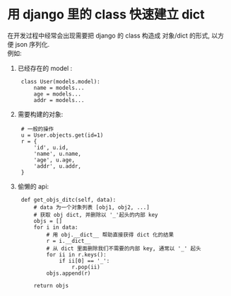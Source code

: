 用 django 里的 class 快速建立 dict  
=  

在开发过程中经常会出现需要把 django 的 class 构造成 对象/dict 的形式, 以方便 json 序列化.  
例如:  

1. 已经存在的 model :

        class User(models.model):
            name = models...
            age = models...
            addr = models...
    
2. 需要构建的对象:  

        # 一般的操作
        u = User.objects.get(id=1)
        r = {
            'id', u.id,
            'name', u.name,
            'age', u.age,
            'addr', u.addr,
        }

3. 偷懒的 api:  

        def get_objs_ditc(self, data):
            # data 为一个对象列表 [obj1, obj2, ...]
            # 获取 obj dict, 并删除以 '_'起头的内部 key
            objs = []
            for i in data:
                # 用 obj.__dict__ 帮助直接获得 dict 化的结果
                r = i.__dict__
                # 从 dict 里面删除我们不需要的内部 key, 通常以 '_' 起头
                for ii in r.keys():
                    if ii[0] == '_':
                        r.pop(ii)
                objs.append(r)

            return objs